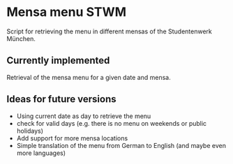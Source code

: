 # Mensa menu STWM

Script for retrieving the menu in different mensas of the Studentenwerk München.

## Currently implemented

Retrieval of the mensa menu for a given date and mensa.

## Ideas for future versions

* Using current date as day to retrieve the menu
* check for valid days (e.g. there is no menu on weekends or public holidays)
* Add support for more mensa locations
* Simple translation of the menu from German to English (and maybe even more languages)